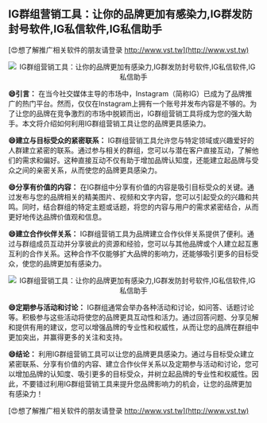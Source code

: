 ## **IG群组营销工具：让你的品牌更加有感染力,IG群发防封号软件,IG私信软件,IG私信助手**

[😍想了解推广相关软件的朋友请登录 http://www.vst.tw](http://www.vst.tw)

 <center><img src="https://vst.tw/MP4/tuiguang/png/0.png" alt="IG群组营销工具：让你的品牌更加有感染力,IG群发防封号软件,IG私信软件,IG私信助手"></center>

**😄引言：**
在当今社交媒体主导的市场中，Instagram（简称IG）已成为了品牌推广的热门平台。然而，仅仅在Instagram上拥有一个账号并发布内容是不够的。为了让您的品牌在竞争激烈的市场中脱颖而出，IG群组营销工具将成为您的强大助手。本文将介绍如何利用IG群组营销工具让您的品牌更具感染力。

**😄建立与目标受众的紧密联系：**
IG群组营销工具允许您与特定领域或兴趣爱好的人群建立紧密的联系。通过参与相关的群组，您可以与潜在客户直接互动，了解他们的需求和偏好。这种直接互动不仅有助于增加品牌认知度，还能建立起品牌与受众之间的亲密关系，从而使您的品牌更具感染力。

**😄分享有价值的内容：**
在IG群组中分享有价值的内容是吸引目标受众的关键。通过发布与您的品牌相关的精美图片、视频和文字内容，您可以引起受众的兴趣和共鸣。同时，结合群组的特定主题或话题，将您的内容与用户的需求紧密结合，从而更好地传达品牌价值观和信息。

**😄建立合作伙伴关系：**
IG群组营销工具为品牌建立合作伙伴关系提供了便利。通过与群组成员互动并分享彼此的资源和经验，您可以与其他品牌或个人建立起互惠互利的合作关系。这种合作不仅能够扩大品牌的影响力，还能够吸引更多的目标受众，使您的品牌更加有感染力。

 <center><img src="https://vst.tw/MP4/tuiguang/png/3.png" alt="IG群组营销工具：让你的品牌更加有感染力,IG群发防封号软件,IG私信软件,IG私信助手"></center>

**😄定期参与活动和讨论：**
IG群组通常会举办各种活动和讨论，如问答、话题讨论等。积极参与这些活动将使您的品牌更具互动性和活力。通过回答问题、分享见解和提供有用的建议，您可以增强品牌的专业性和权威性，从而让您的品牌在群组中更加突出，并赢得更多的关注和支持。

**😄结论：**
利用IG群组营销工具可以让您的品牌更具感染力。通过与目标受众建立紧密联系、分享有价值的内容、建立合作伙伴关系以及定期参与活动和讨论，您可以增加品牌的认知度、吸引更多的目标受众，并树立起品牌的专业性和权威性。因此，不要错过利用IG群组营销工具来提升您品牌影响力的机会，让您的品牌更加有感染力！

[😍想了解推广相关软件的朋友请登录 http://www.vst.tw](http://www.vst.tw)



